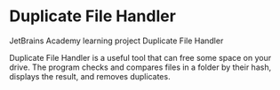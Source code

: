 # Duplicate File Handler
JetBrains Academy learning project  Duplicate File Handler

Duplicate File Handler is a useful tool that can free some space on your drive. The program checks and compares files in a folder by their hash, displays the result, and removes duplicates.
